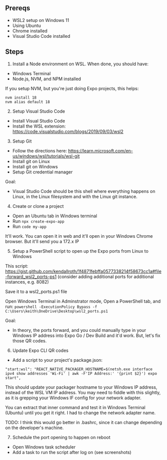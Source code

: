 ## Prereqs
- WSL2 setup on Windows 11
- Using Ubuntu
- Chrome installed
- Visual Studio Code installed

## Steps
1. Install a Node environment on WSL. When done, you should have:
- Windows Terminal
- Node.js, NVM, and NPM installed

If you setup NVM, but you're just doing Expo projects, this helps:
```
nvm install 18
nvm alias default 18
```

2. Setup Visual Studio Code
- Install Visual Studio Code
- Install the WSL extension: https://code.visualstudio.com/blogs/2019/09/03/wsl2

3. Setup Git
- Follow the directions here: https://learn.microsoft.com/en-us/windows/wsl/tutorials/wsl-git
- Install git on Linux
- Install git on Windows
- Setup Git credential manager

Goal:
- Visual Studio Code should be this shell where everything happens on Linux, in the Linux filesystem and with the Linux git instance.

4. Create or clone a project
- Open an Ubuntu tab in Windows terminal
- Run `npx create-expo-app`
- Run `code my-app`

It'll work. You can open it in web and it'll open in your Windows Chrome browser. But it'll send you a 172.x IP

5. Setup a PowerShell script to open up the Expo ports from Linux to Windows

This script: https://gist.github.com/kendallroth/1f4871febffa0577338214f58673cc1a#file-forward_wsl2_ports-ps1
(consider adding additional ports for additional instances, e.g. 8082)

Save it to a wsl2_ports.ps1 file

Open Windows Terminal in Adminstrator mode, Open a PowerShell tab, and run:
`powershell -ExecutionPolicy Bypass -f C:\Users\keith\OneDrive\Desktop\wsl2_ports.ps1`

Goal:
- In theory, the ports forward, and you could manually type in your Windows IP address into Expo Go / Dev Build and it'd work. But, let's fix those QR codes.

6. Update Expo CLI QR codes
- Add a script to your project's package.json:
```
"start:wsl": "REACT_NATIVE_PACKAGER_HOSTNAME=$(netsh.exe interface ipv4 show addresses 'Wi-Fi' | awk -F'IP Address:' '{print $2}') expo start",
```

This should update your packager hostname to your Windows IP address, instead of the WSL VM IP address. You may need to fiddle with this slightly, as it is grepping your Windows IF config for your network adapter.

You can extract that inner command and test it in Windows Terminal (Ubuntu) until you get it right. I had to change the network adapter name.

TODO: I think this would go better in .bashrc, since it can change depending on the developer's machine.

7. Schedule the port opening to happen on reboot
- Open Windows task scheduler
- Add a task to run the script after log on
(see screenshots)